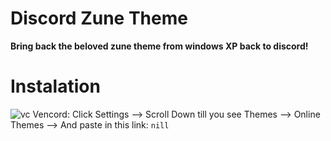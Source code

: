 # Discord Zune Theme
**Bring back the beloved zune theme from windows XP back to discord!**

# Instalation

![vc](https://vencord.dev/assets/logo-nav-oneko-padding.png) Vencord: Click Settings --> Scroll Down till you see Themes --> Online Themes --> And paste in this link: ``nill``

